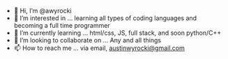 - 👋 Hi, I’m @awyrocki
- 👀 I’m interested in ... learning all types of coding languages and becoming a full time programmer
- 🌱 I’m currently learning ... html/css, JS, full stack, and soon python/C++
- 💞️ I’m looking to collaborate on ... Any and all things
- 📫 How to reach me ... via email, austinwyrocki@gmail.com

<!---
awyrocki/awyrocki is a ✨ special ✨ repository because its `README.md` (this file) appears on your GitHub profile.
You can click the Preview link to take a look at your changes.
--->
